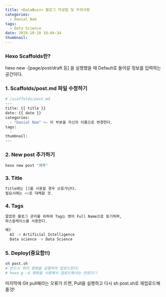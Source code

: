 ```yaml
---
title: <DataBuzz> 블로그 작성법 및 주의사항
categories:
  - Danial Nam
tags:
  - Data Science
date: 2018-10-10 18:04:34
thumbnail:
---
```

### Hexo Scaffolds란?
hexo new -[page/post/draft 등] 을 실행했을 때 Default로 들어갈 정보를 입력하는 공간이다.

### 1. Scaffolds/post.md 파일 수정하기
```bash
# /scaffolds/post.md
---
title: {{ title }}
date: {{ date }}
categories:
  - "Danial Nam" <- 이 부분을 자신의 이름으로 변경한다.
tags:
  -
thumbnail:
---
```

### 2. New post 추가하기
```bash
hexo new post "제목"
```

### 3. Title
```bash
Title에는 []를 사용할 경우 오류가난다.
필요시에는 <>로 대체할 것.
```

### 4. Tags
```bash
깔끔한 블로그 관리를 위하여 Tag는 영어 Full Name으로 표기하며,
파스칼케이스를 사용한다.

예)
  AI -> Artificial Intelligence
  Data science -> Data Science
```

### 5. Deploy(중요함!!)
```bash
sh post.sh
# 반드시 위의 명령을 실행하여 업로드한다!
# hexo g -d 명령을 사용해서 업로드해서는 안된다!!
```
마지막에 Git pull해라는 오류가 뜨면, Pull을 실행하고 다시 sh post.sh로 재업로드해줄것!
